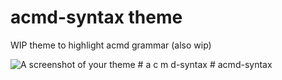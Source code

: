 # acmd-syntax theme

WIP theme to highlight acmd grammar (also wip)

![A screenshot of your theme](https://f.cloud.github.com/assets/69169/2289498/4c3cb0ec-a009-11e3-8dbd-077ee11741e5.gif)
#   a c m d - s y n t a x  
 
#   a c m d - s y n t a x  
 